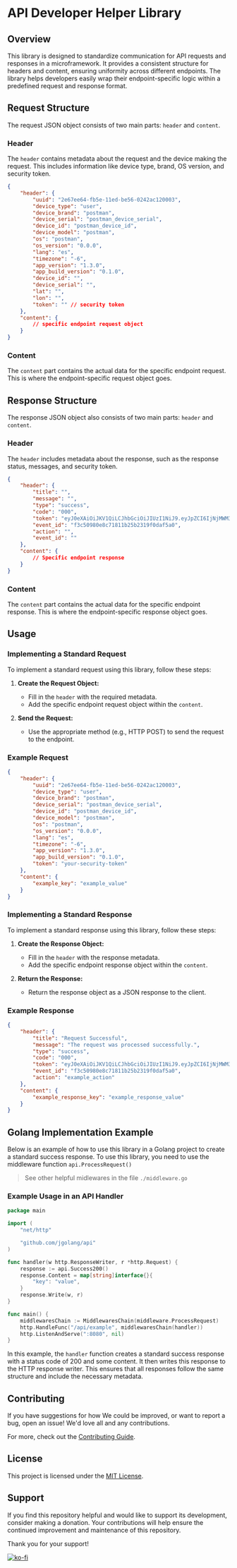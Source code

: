 # API Developer Helper Library

## Overview

This library is designed to standardize communication for API requests and responses in a microframework. It provides a consistent structure for headers and content, ensuring uniformity across different endpoints. The library helps developers easily wrap their endpoint-specific logic within a predefined request and response format.

## Request Structure

The request JSON object consists of two main parts: `header` and `content`.

### Header

The `header` contains metadata about the request and the device making the request. This includes information like device type, brand, OS version, and security token.

```json
{
    "header": {
        "uuid": "2e67ee64-fb5e-11ed-be56-0242ac120003",
        "device_type": "user",
        "device_brand": "postman",
        "device_serial": "postman_device_serial",
        "device_id": "postman_device_id",
        "device_model": "postman",
        "os": "postman",
        "os_version": "0.0.0",
        "lang": "es",
        "timezone": "-6",
        "app_version": "1.3.0",
        "app_build_version": "0.1.0",
        "device_id": "",
        "device_serial": "",
        "lat": "",
        "lon": "",
        "token": "" // security token
    },
    "content": {
        // specific endpoint request object
    }
}
```

### Content

The `content` part contains the actual data for the specific endpoint request. This is where the endpoint-specific request object goes.

## Response Structure

The response JSON object also consists of two main parts: `header` and `content`.

### Header

The `header` includes metadata about the response, such as the response status, messages, and security token.

```json
{
    "header": {
        "title": "",
        "message": "",
        "type": "success",
        "code": "000",
        "token": "eyJ0eXAiOiJKV1QiLCJhbGciOiJIUzI1NiJ9.eyJpZCI6IjNjMWM3ODBlLWQxMDAtNGEwZS05MTc3LTc1ZGRmY2Q0ZWU4MSIsInR5cGUiOiJhcHAiLCJleHAiOjE3MDkzOTQ0MTV9.f9I97DpJA1D2ahxq9-edCNnVOZVoLYBoQwuvAJf6F_8",
        "event_id": "f3c50980e8c71811b25b2319f0daf5a0",
        "action": "",
        "event_id": ""
    },
    "content": {
        // Specific endpoint response
    }
}
```

### Content

The `content` part contains the actual data for the specific endpoint response. This is where the endpoint-specific response object goes.

## Usage

### Implementing a Standard Request

To implement a standard request using this library, follow these steps:

1. **Create the Request Object:**
   - Fill in the `header` with the required metadata.
   - Add the specific endpoint request object within the `content`.

2. **Send the Request:**
   - Use the appropriate method (e.g., HTTP POST) to send the request to the endpoint.

### Example Request

```json
{
    "header": {
        "uuid": "2e67ee64-fb5e-11ed-be56-0242ac120003",
        "device_type": "user",
        "device_brand": "postman",
        "device_serial": "postman_device_serial",
        "device_id": "postman_device_id",
        "device_model": "postman",
        "os": "postman",
        "os_version": "0.0.0",
        "lang": "es",
        "timezone": "-6",
        "app_version": "1.3.0",
        "app_build_version": "0.1.0",
        "token": "your-security-token"
    },
    "content": {
        "example_key": "example_value"
    }
}
```

### Implementing a Standard Response

To implement a standard response using this library, follow these steps:

1. **Create the Response Object:**
   - Fill in the `header` with the response metadata.
   - Add the specific endpoint response object within the `content`.

2. **Return the Response:**
   - Return the response object as a JSON response to the client.

### Example Response

```json
{
    "header": {
        "title": "Request Successful",
        "message": "The request was processed successfully.",
        "type": "success",
        "code": "000",
        "token": "eyJ0eXAiOiJKV1QiLCJhbGciOiJIUzI1NiJ9.eyJpZCI6IjNjMWM3ODBlLWQxMDAtNGEwZS05MTc3LTc1ZGRmY2Q0ZWU4MSIsInR5cGUiOiJhcHAiLCJleHAiOjE3MDkzOTQ0MTV9.f9I97DpJA1D2ahxq9-edCNnVOZVoLYBoQwuvAJf6F_8",
        "event_id": "f3c50980e8c71811b25b2319f0daf5a0",
        "action": "example_action"
    },
    "content": {
        "example_response_key": "example_response_value"
    }
}
```

## Golang Implementation Example

Below is an example of how to use this library in a Golang project to create a standard success response.
To use this library, you need to use the middleware function `api.ProcessRequest()`
> See other helpful midlewares in the file `./middleware.go`

### Example Usage in an API Handler

```go
package main

import (
	"net/http"

	"github.com/jgolang/api"
)

func handler(w http.ResponseWriter, r *http.Request) {
	response := api.Success200()
	response.Content = map[string]interface{}{
		"key": "value",
	}
	response.Write(w, r)
}

func main() {
    middlewaresChain := MiddlewaresChain(middleware.ProcessRequest)
	http.HandleFunc("/api/example", middlewaresChain(handler))
	http.ListenAndServe(":8080", nil)
}
```

In this example, the `handler` function creates a standard success response with a status code of 200 and some content. It then writes this response to the HTTP response writer. This ensures that all responses follow the same structure and include the necessary metadata.

## Contributing

If you have suggestions for how We could be improved, or want to report a bug, open an issue! We'd love all and any contributions.

For more, check out the [Contributing Guide](CONTRIBUTING.md).

## License

This project is licensed under the [MIT License](LICENSE).

## Support

If you find this repository helpful and would like to support its development, consider making a donation. Your contributions will help ensure the continued improvement and maintenance of this repository.

Thank you for your support!

[![ko-fi](https://www.ko-fi.com/img/githubbutton_sm.svg)](https://ko-fi.com/josuegiron)